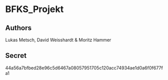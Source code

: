 # BFKS_Projekt

## Authors
Lukas Metsch, David Weisshardt & Moritz Hammer

## Secret
44a56a7bfbed28e96c5d6467a08057951705c120acc74934ae1d0a6f0f677fa1
